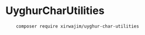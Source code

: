 UyghurCharUtilities
===================

```
    composer require xirwajim/uyghur-char-utilities
```

